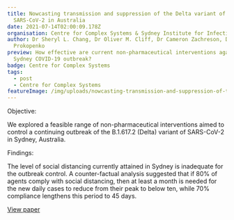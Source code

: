 ```yaml
---
title: Nowcasting transmission and suppression of the Delta variant of
  SARS-CoV-2 in Australia
date: 2021-07-14T02:00:09.178Z
organisation: Centre for Complex Systems & Sydney Institute for Infectious Diseases
author: Dr Sheryl L. Chang, Dr Oliver M. Cliff, Dr Cameron Zachreson, Dr Mikhail
  Prokopenko
preview: How effective are current non-pharmaceutical interventions against the
  Sydney COVID-19 outbreak?
badge: Centre for Complex Systems
tags:
  - post
  - Centre for Complex Systems
featureImage: /img/uploads/nowcasting-transmission-and-suppression-of-the-delta-variant-of-sars-cov-2-in-australia.jpeg
---
```

Objective: 

We explored a feasible range of non-pharmaceutical interventions aimed to control a continuing outbreak of the B.1.617.2 (Delta) variant of SARS-CoV-2 in Sydney, Australia.

Findings: 

The level of social distancing currently attained in Sydney is inadequate for the outbreak control. A counter-factual analysis suggested that if 80% of agents comply with social distancing, then at least a month is needed for the new daily cases to reduce from their peak to below ten, while 70% compliance lengthens this period to 45 days.


<a href="https://arxiv.org/abs/2107.06617" target="_blank">
View paper
</a>